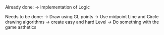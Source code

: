 Already done:
-> Implementation of Logic

Needs to be done:
-> Draw using GL points
-> Use midpoint Line and Circle drawing algorithms
-> create easy and hard Level
-> Do something with the game asthetics
